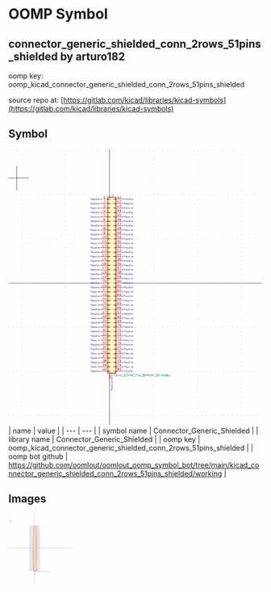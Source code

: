 # OOMP Symbol  
## connector_generic_shielded_conn_2rows_51pins_shielded  by arturo182  
  
oomp key: oomp_kicad_connector_generic_shielded_conn_2rows_51pins_shielded  
  
source repo at: [https://gitlab.com/kicad/libraries/kicad-symbols](https://gitlab.com/kicad/libraries/kicad-symbols)  
## Symbol  
  
[![working.png](working_600.png)](working.png)  
| name | value | 
| --- | --- | 
| symbol name | Connector_Generic_Shielded | 
| library name | Connector_Generic_Shielded | 
| oomp key | oomp_kicad_connector_generic_shielded_conn_2rows_51pins_shielded | 
| oomp bot github | https://github.com/oomlout/oomlout_oomp_symbol_bot/tree/main/kicad_connector_generic_shielded_conn_2rows_51pins_shielded/working | 
## Images  
  
[![working.png](working_140.png)](working.png)  
